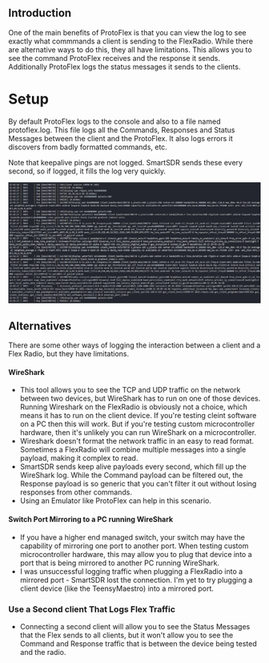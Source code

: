 ## Introduction

One of the main benefits of ProtoFlex is that you can view the log to see exactly what commmands a client is sending to the FlexRadio. While there are alternative ways to do this, they all have limitations. This allows you to see the command ProtoFlex receives and the response it sends. Additionally ProtoFlex logs the status messages it sends to the clients.

# Setup

By default ProtoFlex logs to the console and also to a file named protoflex.log. This file logs all the Commands, Responses and Status Messages between the client and the ProtoFlex. It also logs errors it discovers from badly formatted commands, etc.

Note that keepalive pings are not logged. SmartSDR sends these every second, so if logged, it fills the log very quickly.

[![ProtoFlex Log](https://raw.githubusercontent.com/rimuadmin/ProtoFlex/main/images/protoflex_log.png)](https://raw.githubusercontent.com/rimuadmin/ProtoFlex/main/images/protoflex_log.png)

## Alternatives
There are some other ways of logging the interaction between a client and a Flex Radio, but they have limitations.

#### WireShark
- This tool allows you to see the TCP and UDP traffic on the network between two devices, but WireShark has to run on one of those devices. Running Wireshark on the FlexRadio is obviously not a choice, which means it has to run on the client device. If you're testing cleint software on a PC then this will work. But if you're testing custom microcontroller hardware, then it's unlikely you can run WireShark on a microcontroller. 
- Wireshark doesn't format the network traffic in an easy to read format. Sometimes a FlexRadio will combine multiple messages into a single payload, making it complex to read.
- SmartSDR sends keep alive payloads every second, which fill up the WireShark log. While the Command payload can be filtered out, the Response payload is so generic that you can't filter it out without losing responses from other commands.
- Using an Emulator like ProtoFlex can help in this scenario.

#### Switch Port Mirroring to a PC running WireShark
- If you have a higher end managed switch, your switch may have the capability of mirroring one port to another port. When testing custom microcontroller hardware, this may allow you to plug that device into a port that is being mirrored to another PC running WireShark. 
- I was unsuccessful logging traffic when plugging a FlexRadio into a mirrored port - SmartSDR lost the connection. I'm yet to try plugging a client device (like the TeensyMaestro) into a mirrored port.

### Use a Second client That Logs Flex Traffic
- Connecting a second client will allow you to see the Status Messages that the Flex sends to all clients, but it won't allow you to see the Command and Response traffic that is between the device being tested and the radio.



